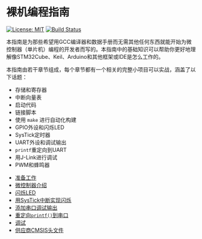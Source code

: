 # 裸机编程指南

[![License: MIT](https://img.shields.io/badge/license-MIT-blue)](https://opensource.org/licenses/MIT)
[![Build Status]( https://github.com/cpq/bare-metal-programming-guide/workflows/build/badge.svg)](https://github.com/cpq/bare-metal-programming-guide/actions)

本指南是为那些希望用GCC编译器和数据手册而无需其他任何东西就能开始为微控制器（单片机）编程的开发者而写的。本指南中的基础知识可以帮助你更好地理解像STM32Cube、Keil、Arduino和其他框架或IDE是怎么工作的。

本指南由若干章节组成，每个章节都有一个相关的完整小项目可以实战，涵盖了以下话题：

- 存储和寄存器
- 中断向量表
- 启动代码
- 链接脚本
- 使用 `make` 进行自动化构建
- GPIO外设和闪烁LED
- SysTick定时器
- UART外设和调试输出
- `printf`重定向到UART
- 用J-Link进行调试
- PWM和蜂鸣器

* [准备工作](doc/chap0.md)
* [微控制器介绍](doc/chap1.md)
* [闪烁LED](doc/chap2.md)
* [用SysTick中断实现闪烁](doc/chap3.md)
* [添加串口调试输出](doc/chap4.md)
* [重定向`printf()`到串口](doc/chap5.md)
* [调试](doc/chap6.md)
* [供应商CMSIS头文件](doc/chap7.md)

